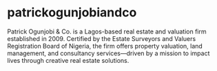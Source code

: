 # patrickogunjobiandco
Patrick Ogunjobi &amp; Co. is a Lagos-based real estate and valuation firm established in 2009. Certified by the Estate Surveyors and Valuers Registration Board of Nigeria, the firm offers property valuation, land management, and consultancy services—driven by a mission to impact lives through creative real estate solutions.

